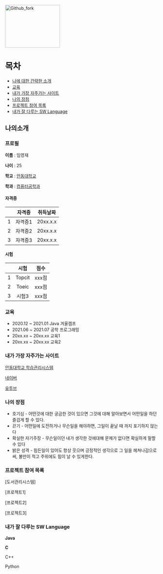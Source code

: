 <img src="https://user-images.githubusercontent.com/86451061/123884283-df969e80-d985-11eb-914a-59b3b055b3f8.png" width="180px" height="140px" title="px(픽셀) 크기 설정" alt="Github_fork"></img><br/> 





# 목차

* [나에 대한 간략한 소개](https://github.com/SWLimYoungJae/softwareFolio/blob/main/README.md#%EB%82%98%EC%9D%98%EC%86%8C%EA%B0%9C)
* [교육](https://github.com/SWLimYoungJae/softwareFolio/blob/main/README.md#%EA%B5%90%EC%9C%A1-1)
* [내가 가장 자주가는 사이트](https://github.com/SWLimYoungJae/softwareFolio/blob/main/README.md#%EB%82%B4%EA%B0%80-%EA%B0%80%EC%9E%A5-%EC%9E%90%EC%A3%BC%EA%B0%80%EB%8A%94-%EC%82%AC%EC%9D%B4%ED%8A%B8-1)
* [나의 장점](https://github.com/SWLimYoungJae/softwareFolio/blob/main/README.md#%EB%82%98%EC%9D%98-%EC%9E%A5%EC%A0%90-1)
* [프로젝트 참여 목록](https://github.com/SWLimYoungJae/softwareFolio/blob/main/README.md#%ED%94%84%EB%A1%9C%EC%A0%9D%ED%8A%B8-%EC%B0%B8%EC%97%AC-%EB%AA%A9%EB%A1%9D-1)
* [내가 잘 다루는 SW Language](https://github.com/SWLimYoungJae/softwareFolio/blob/main/README.md#%EB%82%B4%EA%B0%80-%EC%9E%98-%EB%8B%A4%EB%A3%A8%EB%8A%94-sw-language-1)



## 나의소개

### 프로필

**이름** : 임영재

**나이** : 25

**학교** : [안동대학교][안동대]

[안동대]:http://www.anu.ac.kr

**학과** : [컴퓨터공학과][컴공]

[컴공]:https://comeng.andong.ac.kr/


#### 자격증

| | 자격증 | 취득날짜 |
| :-: | :-: | :-: |
| 1 | 자격증1 | 20xx.x.x |
| 2 | 자격증2 | 20xx.x.x |
| 3 | 자격증3 | 20xx.x.x |



#### 시험

| | 시험 | 점수 |
| :-: | :-: | :-: |
| 1 | Topcit | xxx점 |
| 2 | Toeic | xxx점 |
| 3 | 시험3 | xxx점 |


### 교육


* 2020.12 ~ 2021.01 Java 겨울캠프 
* 2021.06 ~ 2021.07 공학 프로그래밍
* 20xx.xx ~ 20xx.xx 교육1
* 20xx.xx ~ 20xx.xx 교육2


### 내가 가장 자주가는 사이트

[안동대학교 학습관리시스템][identifier]

[identifier]:http://www.anu.ac.kr

[네이버][identifier]

[identifier]:https://naver.com/

[유투브][identifier]

[identifier]:https://youtube.com/


### 나의 장점

* 호기심 - 어떤것에 대한 궁금한 것이 있으면 그것에 대해 알아보면서 어떤일을 하던 즐겁게 할 수 있다.
* 끈기 - 어떤일에 도전하거나 무슨일을 해야하면, 그일이 끝날 때 까지 포기하지 않는다
* 확실한 자기주장 - 무슨일이던 내가 생각한 것에대해 문제가 없다면 확실하게 말할 수 있다
* 밝은 성격 - 힘든일이 있어도 항상 웃으며 긍정적인 생각으로 그 일을 헤쳐나감으로써, 불만이 적고 주위에도 힘이 날 수 있게한다.


### 프로젝트 참여 목록

[도서관리시스템]

[프로젝트1]

[프로젝트2]

[프로젝트3]

### 내가 잘 다루는 SW Language

**Java**

**C**

C++

Python
